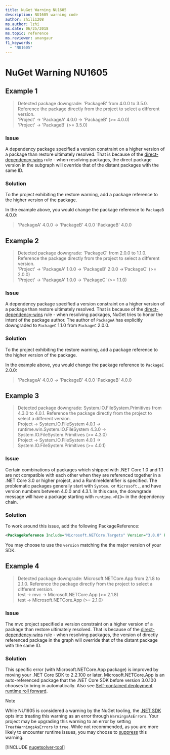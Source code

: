 ```yaml
---
title: NuGet Warning NU1605
description: NU1605 warning code
author: zhili1208
ms.author: lzhi
ms.date: 06/25/2018
ms.topic: reference
ms.reviewer: anangaur
f1_keywords: 
  - "NU1605"
---
```


# NuGet Warning NU1605

## Example 1

> Detected package downgrade: 'PackageB' from 4.0.0 to 3.5.0. Reference the package directly from the project to select a different version.<br/>
> 'Project' -> 'PackageA' 4.0.0 -> 'PackageB' (>= 4.0.0)<br/>
> 'Project' -> 'PackageB' (>= 3.5.0)

### Issue

A dependency package specified a version constraint on a higher version of a package than restore ultimately resolved. That is because of the [direct-dependency-wins](../../concepts/dependency-resolution.md#direct-dependency-wins) rule - when resolving packages, the direct package version in the subgraph will override that of the distant packages with the same ID.

### Solution

To the project exhibiting the restore warning, add a package reference to the higher version of the package.

In the example above, you would change the package reference to `PackageB` 4.0.0:

> 'PackageA' 4.0.0 -> 'PackageB' 4.0.0
> 'PackageB' 4.0.0

## Example 2

> Detected package downgrade: 'PackageC' from 2.0.0 to 1.1.0. Reference the package directly from the project to select a different version.<br/>
> 'Project' -> 'PackageA' 1.0.0 -> 'PackageB' 2.0.0 ->'PackageC' (>= 2.0.0)<br/>
> 'Project' -> 'PackageA' 1.0.0 -> 'PackageC' (>= 1.1.0)

### Issue

A dependency package specified a version constraint on a higher version of a package than restore ultimately resolved. That is because of the [direct-dependency-wins](../../concepts/dependency-resolution.md#direct-dependency-wins) rule - when resolving packages, NuGet tries to honor the intent of the package author.
The author of `PackageA` has explicitly downgraded to `PackageC` 1.1.0 from `PackageC` 2.0.0.

### Solution

To the project exhibiting the restore warning, add a package reference to the higher version of the package.

In the example above, you would change the package reference to `PackageC` 2.0.0:

> 'PackageA' 4.0.0 -> 'PackageB' 4.0.0
> 'PackageB' 4.0.0

## Example 3

> Detected package downgrade: System.IO.FileSystem.Primitives from 4.3.0 to 4.0.1. Reference the package directly from the project to select a different version.</br>
>  Project -> System.IO.FileSystem 4.0.1 -> runtime.win.System.IO.FileSystem 4.3.0 -> System.IO.FileSystem.Primitives (>= 4.3.0)</br>
>  Project -> System.IO.FileSystem 4.0.1 -> System.IO.FileSystem.Primitives (>= 4.0.1)</br>

### Issue

Certain combinations of packages which shipped with .NET Core 1.0 and 1.1 are not compatible with each other when they are referenced together in a .NET Core 3.0 or higher project, and a RuntimeIdentifier is specified.  The problematic packages generally start with `System.` or `Microsoft.`, and have version numbers between 4.0.0 and 4.3.1.  In this case, the downgrade message will have a package starting with `runtime.<RID>` in the dependency chain.

### Solution

To work around this issue, add the following PackageReference:

```xml
<PackageReference Include="Microsoft.NETCore.Targets" Version="3.0.0" PrivateAssets="all" />
```

You may choose to use the `version` matching the the major version of your SDK.

## Example 4

> Detected package downgrade: Microsoft.NETCore.App from 2.1.8 to 2.1.0. Reference the package directly from the project to select a different version.<br/>
>   test -> mvc -> Microsoft.NETCore.App (>= 2.1.8)<br/>
>   test -> Microsoft.NETCore.App (>= 2.1.0)


### Issue

The mvc project specified a version constraint on a higher version of a package than restore ultimately resolved. That is because of the [direct-dependency-wins](../../concepts/dependency-resolution.md#direct-dependency-wins) rule - when resolving packages, the version of directly referenced package in the graph will override that of the distant package with the same ID.

### Solution

This specific error (with Microsoft.NETCore.App package) is improved by moving your .NET Core SDK to 2.2.100 or later. Microsoft.NETCore.App is an auto-referenced package that the .NET Core SDK before version 3.0.100 chooses to bring in automatically. Also see [Self-contained deployment runtime roll forward](/dotnet/core/deploying/runtime-patch-selection).

> [!NOTE]
> While NU1605 is considered a warning by the NuGet tooling, the [.NET SDK](/dotnet/core/sdk) opts into treating this warning as an error through `WarningsAsErrors`.
> Your project may be upgrading this warning to an error by setting `TreatWarningsAsErrors` to `true`.
> While not recommended, as you are more likely to encounter runtime issues, you may choose to [suppress](../../consume-packages/Package-References-in-Project-Files.md#suppressing-nuget-warnings) this warning.

[!INCLUDE [nugetsolver-tool](../../includes/nugetsolver-tool.md)]

